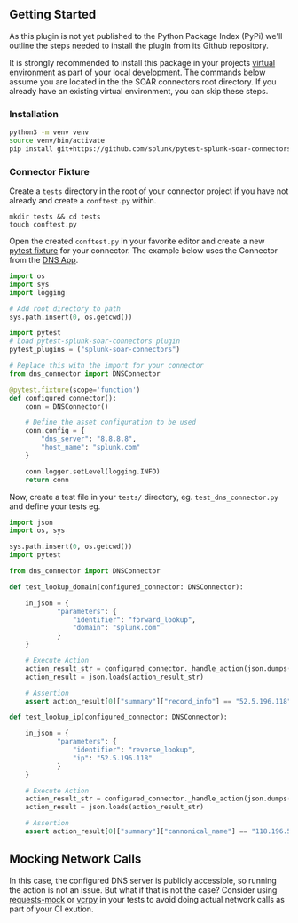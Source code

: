 ## Getting Started

As this plugin is not yet published to the Python Package Index (PyPi) we'll outline the steps needed to install the plugin from its Github repository. 

It is strongly recommended to install this package in your projects [virtual environment](https://docs.python.org/3/library/venv.html#:~:text=A%20virtual%20environment%20is%20a,part%20of%20your%20operating%20system.) as part of your local development. The commands below assume you are located in the the SOAR connectors root directory. If you already have an existing virtual environment, you can skip these steps.

### Installation
```bash
python3 -m venv venv
source venv/bin/activate
pip install git+https://github.com/splunk/pytest-splunk-soar-connectors
```

### Connector Fixture

Create a `tests` directory in the root of your connector project if you have not already and create a `conftest.py` within.
```
mkdir tests && cd tests
touch conftest.py
```

Open the created `conftest.py` in your favorite editor and create a new [pytest fixture](https://docs.pytest.org/en/6.2.x/fixture.html) for your connector. The example below uses the Connector from the [DNS App](https://github.com/splunk-soar-connectors/dns).


```python
import os
import sys
import logging

# Add root directory to path
sys.path.insert(0, os.getcwd()) 

import pytest
# Load pytest-splunk-soar-connectors plugin
pytest_plugins = ("splunk-soar-connectors")

# Replace this with the import for your connector
from dns_connector import DNSConnector

@pytest.fixture(scope='function')
def configured_connector():
    conn = DNSConnector()

    # Define the asset configuration to be used 
    conn.config = {
        "dns_server": "8.8.8.8",
        "host_name": "splunk.com"
    }

    conn.logger.setLevel(logging.INFO)
    return conn
```

Now, create a test file in your `tests/` directory, eg. `test_dns_connector.py` and define your tests eg.

```python
import json
import os, sys

sys.path.insert(0, os.getcwd()) 
import pytest

from dns_connector import DNSConnector

def test_lookup_domain(configured_connector: DNSConnector):

    in_json = {
            "parameters": {
                "identifier": "forward_lookup",
                "domain": "splunk.com"
            }
    }

    # Execute Action
    action_result_str = configured_connector._handle_action(json.dumps(in_json), None)
    action_result = json.loads(action_result_str)

    # Assertion
    assert action_result[0]["summary"]["record_info"] == "52.5.196.118"

def test_lookup_ip(configured_connector: DNSConnector):

    in_json = {
            "parameters": {
                "identifier": "reverse_lookup",
                "ip": "52.5.196.118"
            }
    }

    # Execute Action
    action_result_str = configured_connector._handle_action(json.dumps(in_json), None)
    action_result = json.loads(action_result_str)

    # Assertion
    assert action_result[0]["summary"]["cannonical_name"] == "118.196.5.52.in-addr.arpa."
```

## Mocking Network Calls

In this case, the configured DNS server is publicly accessible, so running the action is not an issue. But what if that is not the case? Consider using [requests-mock](https://requests-mock.readthedocs.io/en/latest/overview.html) or [vcrpy](https://vcrpy.readthedocs.io/en/latest/) in your tests to avoid doing actual network calls as part of your CI exution.